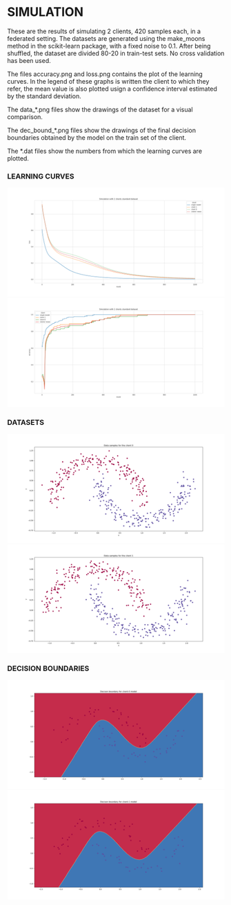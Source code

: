 # SIMULATION
These are the results of simulating 2 clients, 420 samples each, in a federated setting. 
The datasets are generated using the make_moons method in the scikit-learn package, with a fixed noise to 0.1.
After being shuffled, the dataset are divided 80-20 in train-test sets. 
No cross validation has been used.

The files accuracy.png and loss.png contains the plot of the learning curves.
In the legend of these graphs is written the client to which they refer, the mean value is also plotted usign a confidence interval estimated by the standard deviation.

The data_*.png files show the drawings of the dataset for a visual comparison.

The dec_bound_*.png files show the drawings of the final decision boundaries obtained by the model on the train set of the client.

The *.dat files show the numbers from which the learning curves are plotted.

### LEARNING CURVES
![](loss.png?raw=true)
![](accuracy.png?raw=true)

### DATASETS
![](data_client_0.png?raw=true)
![](data_client_1.png?raw=true)

### DECISION BOUNDARIES
![](dec_bound_c0.png?raw=true)
![](dec_bound_c1.png?raw=true)